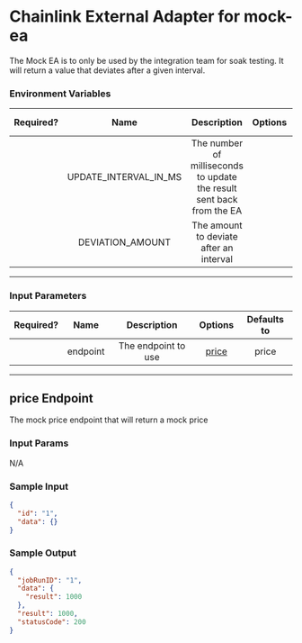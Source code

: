 # Chainlink External Adapter for mock-ea

The Mock EA is to only be used by the integration team for soak testing. It will return a value that deviates after a given interval.

### Environment Variables

| Required? |         Name          |                              Description                              | Options | Defaults to |
| :-------: | :-------------------: | :-------------------------------------------------------------------: | :-----: | :---------: |
|           | UPDATE_INTERVAL_IN_MS | The number of milliseconds to update the result sent back from the EA |         |   300000    |
|           |   DEVIATION_AMOUNT    |                The amount to deviate after an interval                |         |     500     |

---

### Input Parameters

| Required? |   Name   |     Description     |          Options           | Defaults to |
| :-------: | :------: | :-----------------: | :------------------------: | :---------: |
|           | endpoint | The endpoint to use | [price](#mock-ea-Endpoint) |    price    |

---

## price Endpoint

The mock price endpoint that will return a mock price

### Input Params

N/A

### Sample Input

```json
{
  "id": "1",
  "data": {}
}
```

### Sample Output

```json
{
  "jobRunID": "1",
  "data": {
    "result": 1000
  },
  "result": 1000,
  "statusCode": 200
}
```

